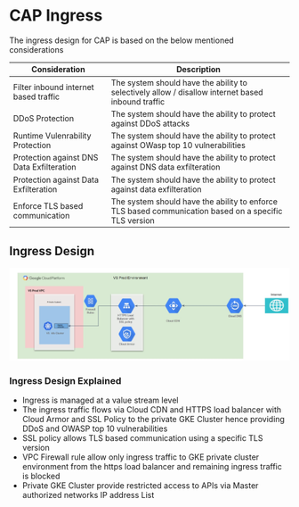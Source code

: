 # CAP Ingress

The ingress design for CAP is based on the below mentioned considerations



Consideration | Description
------------- | -----------
Filter inbound internet based traffic | The system should have the ability to selectively allow / disallow internet based inbound traffic
DDoS Protection | The system should have the ability to protect against DDoS attacks
Runtime Vulenrability Protection | The system should have the ability to protect against OWasp top 10 vulnerabilities
Protection against DNS Data Exfilteration | The system should have the ability to protect against DNS data exfilteration
Protection against Data Exfilteration | The system should have the ability to protect against data exfilteration
Enforce TLS based communication | The system should have the ability to enforce TLS based communication based on a specific TLS version



## Ingress Design

![CAP ingress design](Images/cap_ingress.jpg)



### Ingress Design Explained

* Ingress is managed at a value stream level
* The ingress traffic flows via Cloud CDN and HTTPS load balancer with Cloud Armor and SSL Policy to the private GKE Cluster hence providing  DDoS and OWASP top 10 vulnerabilities
* SSL policy allows TLS based communication using a specific TLS version
* VPC Firewall rule allow only ingress traffic to GKE private cluster environment from the https load balancer and remaining ingress traffic is blocked
* Private GKE Cluster provide restricted access to APIs via Master authorized networks IP address List
